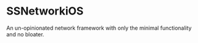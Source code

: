 # SSNetworkiOS
An un-opinionated network framework with only the minimal functionality and no bloater.

